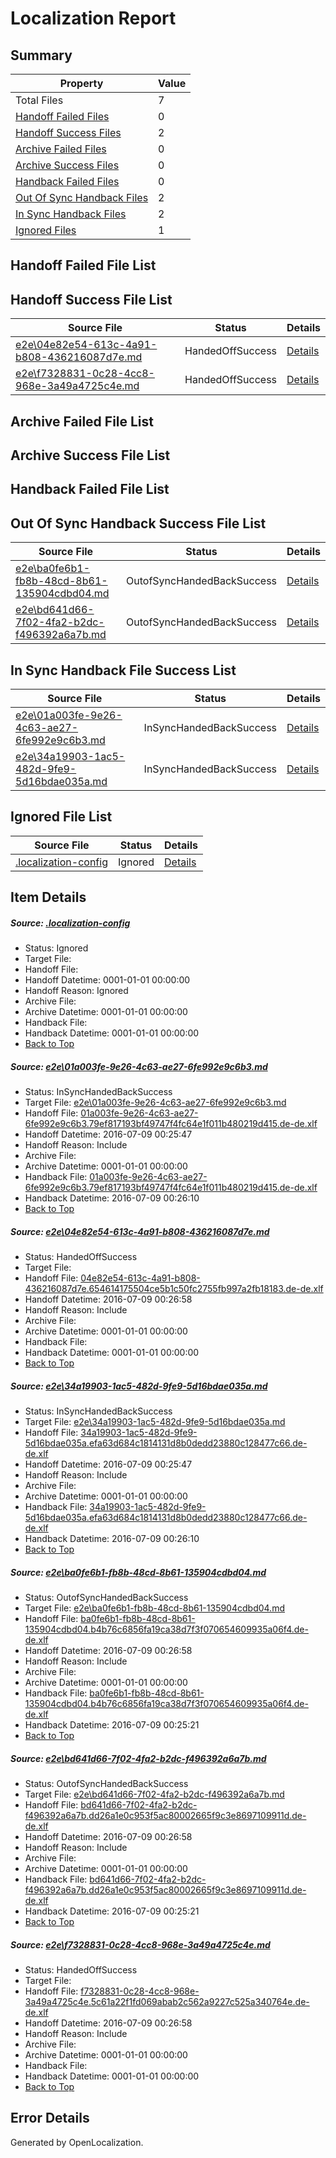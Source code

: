 # <a name='report-top'></a> Localization Report

## Summary
 Property | Value 
 -------- | ----- 
 Total Files | 7
[ Handoff Failed Files ](#handoff-failed-list)| 0
[ Handoff Success Files ](#handoff-success-list)| 2
[ Archive Failed Files ](#archive-failed-list)| 0
[ Archive Success Files ](#archive-success-list)| 0
[ Handback Failed Files ](#handback-failed-list)| 0
[ Out Of Sync Handback Files ](#outofsync-handback-success-list)| 2
[ In Sync Handback Files ](#insync-handback-success-list)| 2
[ Ignored Files ](#ignored-list)| 1

## <a name='handoff-failed-list'></a> Handoff Failed File List

## <a name='handoff-success-list'></a> Handoff Success File List
 Source File | Status | Details 
 ----------- | ------ | ------- 
 [e2e\04e82e54-613c-4a91-b808-436216087d7e.md](https://github.com/OpenLocalizationTestOrg/oltest/blob/4adf2c4f5c13a16ffaad65f82c5453e2c4aa2c11/e2e/04e82e54-613c-4a91-b808-436216087d7e.md) | HandedOffSuccess | [Details](#16f26bcdd2efa36236218ced80c906a051decdc02)
 [e2e\f7328831-0c28-4cc8-968e-3a49a4725c4e.md](https://github.com/OpenLocalizationTestOrg/oltest/blob/6c432ae1a57a718751eeec96e42a1518b77aa8b5/e2e/f7328831-0c28-4cc8-968e-3a49a4725c4e.md) | HandedOffSuccess | [Details](#a7e24431dc5f649ca16353cf3a2b70bf49d122cf6)

## <a name='archive-failed-list'></a> Archive Failed File List

## <a name='archive-success-list'></a> Archive Success File List

## <a name='handback-failed-list'></a> Handback Failed File List

## <a name='outofsync-handback-success-list'></a> Out Of Sync Handback Success File List
 Source File | Status | Details 
 ----------- | ------ | ------- 
 [e2e\ba0fe6b1-fb8b-48cd-8b61-135904cdbd04.md](https://github.com/OpenLocalizationTestOrg/oltest/blob/2aa892c05c9c9e6a9068a86abe15d13a0cc04960/e2e/ba0fe6b1-fb8b-48cd-8b61-135904cdbd04.md) | OutofSyncHandedBackSuccess | [Details](#87484c90687a182f8702688e3c747517239d9c084)
 [e2e\bd641d66-7f02-4fa2-b2dc-f496392a6a7b.md](https://github.com/OpenLocalizationTestOrg/oltest/blob/2aa892c05c9c9e6a9068a86abe15d13a0cc04960/e2e/bd641d66-7f02-4fa2-b2dc-f496392a6a7b.md) | OutofSyncHandedBackSuccess | [Details](#1b9bc633e36475afa698ff8eb5c06c7c52a964665)

## <a name='insync-handback-success-list'></a> In Sync Handback File Success List
 Source File | Status | Details 
 ----------- | ------ | ------- 
 [e2e\01a003fe-9e26-4c63-ae27-6fe992e9c6b3.md](https://github.com/OpenLocalizationTestOrg/oltest/blob/58ff1ead2c6a7d3201794c903780239769f82954/e2e/01a003fe-9e26-4c63-ae27-6fe992e9c6b3.md) | InSyncHandedBackSuccess | [Details](#8f11f172ba90ea8ff6b8f37b0211c6ee1927fbab1)
 [e2e\34a19903-1ac5-482d-9fe9-5d16bdae035a.md](https://github.com/OpenLocalizationTestOrg/oltest/blob/58ff1ead2c6a7d3201794c903780239769f82954/e2e/34a19903-1ac5-482d-9fe9-5d16bdae035a.md) | InSyncHandedBackSuccess | [Details](#dba15059ed2f36729145fda27498fde6533e032b3)

## <a name='ignored-list'></a> Ignored File List
 Source File | Status | Details 
 ----------- | ------ | ------- 
 [.localization-config](https://github.com/OpenLocalizationTestOrg/oltest/blob/6c432ae1a57a718751eeec96e42a1518b77aa8b5/.localization-config) | Ignored | [Details](#3d4f252ac210baf56311d7e97dcc2db10974dbd20)

## Item Details
##### <a name='3d4f252ac210baf56311d7e97dcc2db10974dbd20'></a> Source: [.localization-config](https://github.com/OpenLocalizationTestOrg/oltest/blob/6c432ae1a57a718751eeec96e42a1518b77aa8b5/.localization-config)
* Status: Ignored
* Target File: 
* Handoff File: 
* Handoff Datetime: 0001-01-01 00:00:00
* Handoff Reason: Ignored
* Archive File: 
* Archive Datetime: 0001-01-01 00:00:00
* Handback File: 
* Handback Datetime: 0001-01-01 00:00:00
* [Back to Top](#report-top)

##### <a name='8f11f172ba90ea8ff6b8f37b0211c6ee1927fbab1'></a> Source: [e2e\01a003fe-9e26-4c63-ae27-6fe992e9c6b3.md](https://github.com/OpenLocalizationTestOrg/oltest/blob/58ff1ead2c6a7d3201794c903780239769f82954/e2e/01a003fe-9e26-4c63-ae27-6fe992e9c6b3.md)
* Status: InSyncHandedBackSuccess
* Target File: [e2e\01a003fe-9e26-4c63-ae27-6fe992e9c6b3.md](https://github.com/OpenLocalizationTestOrg/oltest-dede-fly/blob/f2a10f85896c83d56589e08abdb0f480d2288a7c/e2e/01a003fe-9e26-4c63-ae27-6fe992e9c6b3.md)
* Handoff File: [01a003fe-9e26-4c63-ae27-6fe992e9c6b3.79ef817193bf49747f4fc64e1f011b480219d415.de-de.xlf](https://github.com/OpenLocalizationTestOrg/olhandoff-e2e/blob/497ce16f93339529d6d3df460360273c8c2a496b/ol-handoff/OpenLocalizationTestOrg/oltest-dede-fly/ci/ht/01a003fe-9e26-4c63-ae27-6fe992e9c6b3.79ef817193bf49747f4fc64e1f011b480219d415.de-de.xlf)
* Handoff Datetime: 2016-07-09 00:25:47
* Handoff Reason: Include
* Archive File: 
* Archive Datetime: 0001-01-01 00:00:00
* Handback File: [01a003fe-9e26-4c63-ae27-6fe992e9c6b3.79ef817193bf49747f4fc64e1f011b480219d415.de-de.xlf](https://github.com/OpenLocalizationTestOrg/olhandback-e2e/blob/f0f98eff7125f43c9fc58421ce6746e81dc7a4af/ol-handback/OpenLocalizationTestOrg/oltest-dede-fly/ci/ht/01a003fe-9e26-4c63-ae27-6fe992e9c6b3.79ef817193bf49747f4fc64e1f011b480219d415.de-de.xlf)
* Handback Datetime: 2016-07-09 00:26:10
* [Back to Top](#report-top)

##### <a name='16f26bcdd2efa36236218ced80c906a051decdc02'></a> Source: [e2e\04e82e54-613c-4a91-b808-436216087d7e.md](https://github.com/OpenLocalizationTestOrg/oltest/blob/4adf2c4f5c13a16ffaad65f82c5453e2c4aa2c11/e2e/04e82e54-613c-4a91-b808-436216087d7e.md)
* Status: HandedOffSuccess
* Target File: 
* Handoff File: [04e82e54-613c-4a91-b808-436216087d7e.654614175504ce5b1c50fc2755fb997a2fb18183.de-de.xlf](https://github.com/OpenLocalizationTestOrg/olhandoff-e2e/blob/2cd9e3066f91507f401346aab9a8ec44b3fc622a/ol-handoff/OpenLocalizationTestOrg/oltest-dede-fly/ci/ht/04e82e54-613c-4a91-b808-436216087d7e.654614175504ce5b1c50fc2755fb997a2fb18183.de-de.xlf)
* Handoff Datetime: 2016-07-09 00:26:58
* Handoff Reason: Include
* Archive File: 
* Archive Datetime: 0001-01-01 00:00:00
* Handback File: 
* Handback Datetime: 0001-01-01 00:00:00
* [Back to Top](#report-top)

##### <a name='dba15059ed2f36729145fda27498fde6533e032b3'></a> Source: [e2e\34a19903-1ac5-482d-9fe9-5d16bdae035a.md](https://github.com/OpenLocalizationTestOrg/oltest/blob/58ff1ead2c6a7d3201794c903780239769f82954/e2e/34a19903-1ac5-482d-9fe9-5d16bdae035a.md)
* Status: InSyncHandedBackSuccess
* Target File: [e2e\34a19903-1ac5-482d-9fe9-5d16bdae035a.md](https://github.com/OpenLocalizationTestOrg/oltest-dede-fly/blob/f2a10f85896c83d56589e08abdb0f480d2288a7c/e2e/34a19903-1ac5-482d-9fe9-5d16bdae035a.md)
* Handoff File: [34a19903-1ac5-482d-9fe9-5d16bdae035a.efa63d684c1814131d8b0dedd23880c128477c66.de-de.xlf](https://github.com/OpenLocalizationTestOrg/olhandoff-e2e/blob/497ce16f93339529d6d3df460360273c8c2a496b/ol-handoff/OpenLocalizationTestOrg/oltest-dede-fly/ci/ht/34a19903-1ac5-482d-9fe9-5d16bdae035a.efa63d684c1814131d8b0dedd23880c128477c66.de-de.xlf)
* Handoff Datetime: 2016-07-09 00:25:47
* Handoff Reason: Include
* Archive File: 
* Archive Datetime: 0001-01-01 00:00:00
* Handback File: [34a19903-1ac5-482d-9fe9-5d16bdae035a.efa63d684c1814131d8b0dedd23880c128477c66.de-de.xlf](https://github.com/OpenLocalizationTestOrg/olhandback-e2e/blob/f0f98eff7125f43c9fc58421ce6746e81dc7a4af/ol-handback/OpenLocalizationTestOrg/oltest-dede-fly/ci/ht/34a19903-1ac5-482d-9fe9-5d16bdae035a.efa63d684c1814131d8b0dedd23880c128477c66.de-de.xlf)
* Handback Datetime: 2016-07-09 00:26:10
* [Back to Top](#report-top)

##### <a name='87484c90687a182f8702688e3c747517239d9c084'></a> Source: [e2e\ba0fe6b1-fb8b-48cd-8b61-135904cdbd04.md](https://github.com/OpenLocalizationTestOrg/oltest/blob/2aa892c05c9c9e6a9068a86abe15d13a0cc04960/e2e/ba0fe6b1-fb8b-48cd-8b61-135904cdbd04.md)
* Status: OutofSyncHandedBackSuccess
* Target File: [e2e\ba0fe6b1-fb8b-48cd-8b61-135904cdbd04.md](https://github.com/OpenLocalizationTestOrg/oltest-dede-fly/blob/42cf52c27bfcbd05a660f17cb9343a8cb7388f07/e2e/ba0fe6b1-fb8b-48cd-8b61-135904cdbd04.md)
* Handoff File: [ba0fe6b1-fb8b-48cd-8b61-135904cdbd04.b4b76c6856fa19ca38d7f3f070654609935a06f4.de-de.xlf](https://github.com/OpenLocalizationTestOrg/olhandoff-e2e/blob/2cd9e3066f91507f401346aab9a8ec44b3fc622a/ol-handoff/OpenLocalizationTestOrg/oltest-dede-fly/ci/ht/ba0fe6b1-fb8b-48cd-8b61-135904cdbd04.b4b76c6856fa19ca38d7f3f070654609935a06f4.de-de.xlf)
* Handoff Datetime: 2016-07-09 00:26:58
* Handoff Reason: Include
* Archive File: 
* Archive Datetime: 0001-01-01 00:00:00
* Handback File: [ba0fe6b1-fb8b-48cd-8b61-135904cdbd04.b4b76c6856fa19ca38d7f3f070654609935a06f4.de-de.xlf](https://github.com/OpenLocalizationTestOrg/olhandback-e2e/blob/2866a9ebe9f4c4d04224cdf649e395099afa2a22/ol-handback/OpenLocalizationTestOrg/oltest-dede-fly/ci/high/ba0fe6b1-fb8b-48cd-8b61-135904cdbd04.b4b76c6856fa19ca38d7f3f070654609935a06f4.de-de.xlf)
* Handback Datetime: 2016-07-09 00:25:21
* [Back to Top](#report-top)

##### <a name='1b9bc633e36475afa698ff8eb5c06c7c52a964665'></a> Source: [e2e\bd641d66-7f02-4fa2-b2dc-f496392a6a7b.md](https://github.com/OpenLocalizationTestOrg/oltest/blob/2aa892c05c9c9e6a9068a86abe15d13a0cc04960/e2e/bd641d66-7f02-4fa2-b2dc-f496392a6a7b.md)
* Status: OutofSyncHandedBackSuccess
* Target File: [e2e\bd641d66-7f02-4fa2-b2dc-f496392a6a7b.md](https://github.com/OpenLocalizationTestOrg/oltest-dede-fly/blob/42cf52c27bfcbd05a660f17cb9343a8cb7388f07/e2e/bd641d66-7f02-4fa2-b2dc-f496392a6a7b.md)
* Handoff File: [bd641d66-7f02-4fa2-b2dc-f496392a6a7b.dd26a1e0c953f5ac80002665f9c3e8697109911d.de-de.xlf](https://github.com/OpenLocalizationTestOrg/olhandoff-e2e/blob/2cd9e3066f91507f401346aab9a8ec44b3fc622a/ol-handoff/OpenLocalizationTestOrg/oltest-dede-fly/ci/ht/bd641d66-7f02-4fa2-b2dc-f496392a6a7b.dd26a1e0c953f5ac80002665f9c3e8697109911d.de-de.xlf)
* Handoff Datetime: 2016-07-09 00:26:58
* Handoff Reason: Include
* Archive File: 
* Archive Datetime: 0001-01-01 00:00:00
* Handback File: [bd641d66-7f02-4fa2-b2dc-f496392a6a7b.dd26a1e0c953f5ac80002665f9c3e8697109911d.de-de.xlf](https://github.com/OpenLocalizationTestOrg/olhandback-e2e/blob/2866a9ebe9f4c4d04224cdf649e395099afa2a22/ol-handback/OpenLocalizationTestOrg/oltest-dede-fly/ci/high/bd641d66-7f02-4fa2-b2dc-f496392a6a7b.dd26a1e0c953f5ac80002665f9c3e8697109911d.de-de.xlf)
* Handback Datetime: 2016-07-09 00:25:21
* [Back to Top](#report-top)

##### <a name='a7e24431dc5f649ca16353cf3a2b70bf49d122cf6'></a> Source: [e2e\f7328831-0c28-4cc8-968e-3a49a4725c4e.md](https://github.com/OpenLocalizationTestOrg/oltest/blob/6c432ae1a57a718751eeec96e42a1518b77aa8b5/e2e/f7328831-0c28-4cc8-968e-3a49a4725c4e.md)
* Status: HandedOffSuccess
* Target File: 
* Handoff File: [f7328831-0c28-4cc8-968e-3a49a4725c4e.5c61a22f1fd069abab2c562a9227c525a340764e.de-de.xlf](https://github.com/OpenLocalizationTestOrg/olhandoff-e2e/blob/2cd9e3066f91507f401346aab9a8ec44b3fc622a/ol-handoff/OpenLocalizationTestOrg/oltest-dede-fly/ci/ht/f7328831-0c28-4cc8-968e-3a49a4725c4e.5c61a22f1fd069abab2c562a9227c525a340764e.de-de.xlf)
* Handoff Datetime: 2016-07-09 00:26:58
* Handoff Reason: Include
* Archive File: 
* Archive Datetime: 0001-01-01 00:00:00
* Handback File: 
* Handback Datetime: 0001-01-01 00:00:00
* [Back to Top](#report-top)


## Error Details

Generated by OpenLocalization.
